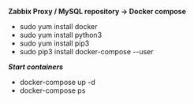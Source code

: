 **Zabbix Proxy / MySQL repository -> Docker compose**

- sudo yum install docker
- sudo yum install python3
- sudo yum install pip3
- sudo pip3 install docker-compose --user

***Start containers***

- docker-compose up -d
- docker-compose ps

